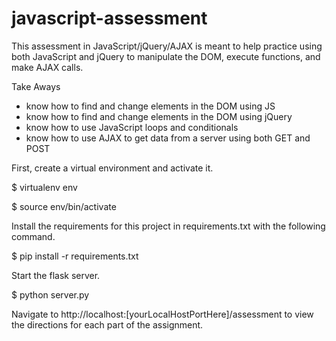 # javascript-assessment
This assessment in JavaScript/jQuery/AJAX is meant to help practice using both JavaScript and jQuery to manipulate the DOM, execute functions, and make AJAX calls.

Take Aways
-	know how to find and change elements in the DOM using JS
-	know how to find and change elements in the DOM using jQuery
-	know how to use JavaScript loops and conditionals
-	know how to use AJAX to get data from a server using both GET and POST


First, create a virtual environment and activate it.

$ virtualenv env 

$ source env/bin/activate

Install the requirements for this project in requirements.txt with the following command.

$ pip install -r requirements.txt

Start the flask server.

$ python server.py


Navigate to http://localhost:[yourLocalHostPortHere]/assessment to view the directions for each part of the assignment. 


